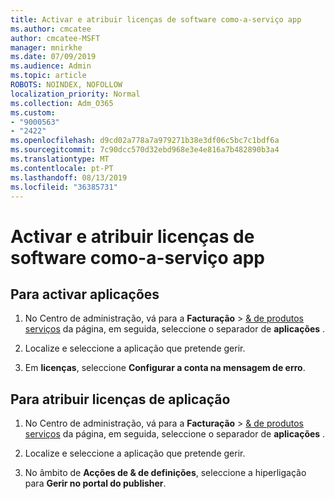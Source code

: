 ```yaml
---
title: Activar e atribuir licenças de software como-a-serviço app
ms.author: cmcatee
author: cmcatee-MSFT
manager: mnirkhe
ms.date: 07/09/2019
ms.audience: Admin
ms.topic: article
ROBOTS: NOINDEX, NOFOLLOW
localization_priority: Normal
ms.collection: Adm_O365
ms.custom:
- "9000563"
- "2422"
ms.openlocfilehash: d9cd02a778a7a979271b38e3df06c5bc7c1bdf6a
ms.sourcegitcommit: 7c90dcc570d32ebd968e3e4e816a7b482890b3a4
ms.translationtype: MT
ms.contentlocale: pt-PT
ms.lasthandoff: 08/13/2019
ms.locfileid: "36385731"
---
```

# <a name="activate-and-assign-software-as-a-service-app-licenses"></a>Activar e atribuir licenças de software como-a-serviço app 

## <a name="to-activate-apps"></a>Para activar aplicações

1. No Centro de administração, vá para a **Facturação** > [& de produtos serviços](https://go.microsoft.com/fwlink/p/?linkid=842054) da página, em seguida, seleccione o separador de **aplicações** .

2. Localize e seleccione a aplicação que pretende gerir.

3. Em **licenças**, seleccione **Configurar a conta na mensagem de erro**.  

## <a name="to-assign-app-licenses"></a>Para atribuir licenças de aplicação

1. No Centro de administração, vá para a **Facturação** > [& de produtos serviços](https://go.microsoft.com/fwlink/p/?linkid=842054) da página, em seguida, seleccione o separador de **aplicações** .

2. Localize e seleccione a aplicação que pretende gerir.  

3. No âmbito de **Acções de & de definições**, seleccione a hiperligação para **Gerir no portal do publisher**.